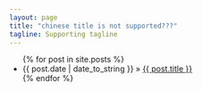 ```yaml
---
layout: page
title: "chinese title is not supported???"
tagline: Supporting tagline
---
```


<script type="text/javascript">document.write(unescape('%3Cdiv id="bdcs"%3E%3C/div%3E%3Cscript charset="utf-8" src="http://znsv.baidu.com/customer_search/api/js?sid=4573988363352471990') + '&plate_url=' + (encodeURIComponent(window.location.href)) + '&t=' + (Math.ceil(new Date()/3600000)) + unescape('"%3E%3C/script%3E'));</script>
<ul class="posts">
  {% for post in site.posts %}
    <li><span>{{ post.date | date_to_string }}</span> &raquo; <a href="{{ BASE_PATH }}{{ post.url }}">{{ post.title }}</a></li>
  {% endfor %}
</ul>
